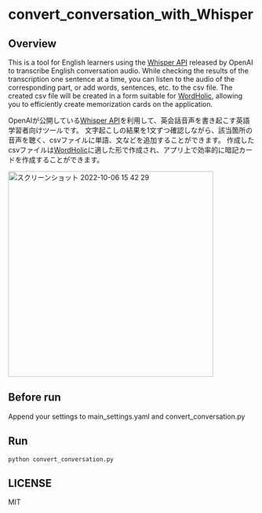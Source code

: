 # convert_conversation_with_Whisper

## Overview
This is a tool for English learners using the [Whisper API](https://github.com/openai/whisper) released by OpenAI to transcribe English conversation audio. 
While checking the results of the transcription one sentence at a time, you can listen to the audio of the corresponding part, or add words, sentences, etc. to the csv file.
The created csv file will be created in a form suitable for [WordHolic](https://www.langholic.com/wordholic), allowing you to efficiently create memorization cards on the application.

OpenAIが公開している[Whisper API](https://github.com/openai/whisper)を利用して、英会話音声を書き起こす英語学習者向けツールです。
文字起こしの結果を1文ずつ確認しながら、該当箇所の音声を聴く、csvファイルに単語、文などを追加することができます。
作成したcsvファイルは[WordHolic](https://www.langholic.com/wordholic)に適した形で作成され、アプリ上で効率的に暗記カードを作成することができます。


<img width="418" alt="スクリーンショット 2022-10-06 15 42 29" src="https://user-images.githubusercontent.com/85504048/194232631-6d0c0fb6-cc1a-4dbc-8e5c-7465a3361413.png">

## Before run
Append your settings to main_settings.yaml and convert_conversation.py

## Run
```
python convert_conversation.py
```

## LICENSE
MIT
